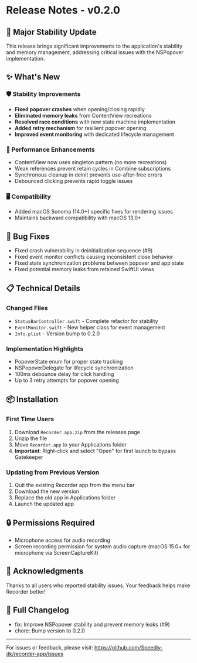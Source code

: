 # Release Notes - v0.2.0

## 🎉 Major Stability Update

This release brings significant improvements to the application's stability and memory management, addressing critical issues with the NSPopover implementation.

## ✨ What's New

### 🛡️ Stability Improvements
- **Fixed popover crashes** when opening/closing rapidly
- **Eliminated memory leaks** from ContentView recreations
- **Resolved race conditions** with new state machine implementation
- **Added retry mechanism** for resilient popover opening
- **Improved event monitoring** with dedicated lifecycle management

### 🚀 Performance Enhancements
- ContentView now uses singleton pattern (no more recreations)
- Weak references prevent retain cycles in Combine subscriptions
- Synchronous cleanup in deinit prevents use-after-free errors
- Debounced clicking prevents rapid toggle issues

### 🖥️ Compatibility
- Added macOS Sonoma (14.0+) specific fixes for rendering issues
- Maintains backward compatibility with macOS 13.0+

## 🐛 Bug Fixes
- Fixed crash vulnerability in deinitialization sequence (#9)
- Fixed event monitor conflicts causing inconsistent close behavior
- Fixed state synchronization problems between popover and app state
- Fixed potential memory leaks from retained SwiftUI views

## 📋 Technical Details

### Changed Files
- `StatusBarController.swift` - Complete refactor for stability
- `EventMonitor.swift` - New helper class for event management
- `Info.plist` - Version bump to 0.2.0

### Implementation Highlights
- PopoverState enum for proper state tracking
- NSPopoverDelegate for lifecycle synchronization
- 100ms debounce delay for click handling
- Up to 3 retry attempts for popover opening

## 📦 Installation

### First Time Users
1. Download `Recorder.app.zip` from the releases page
2. Unzip the file
3. Move `Recorder.app` to your Applications folder
4. **Important**: Right-click and select "Open" for first launch to bypass Gatekeeper

### Updating from Previous Version
1. Quit the existing Recorder app from the menu bar
2. Download the new version
3. Replace the old app in Applications folder
4. Launch the updated app

## 🔒 Permissions Required
- Microphone access for audio recording
- Screen recording permission for system audio capture (macOS 15.0+ for microphone via ScreenCaptureKit)

## 🙏 Acknowledgments
Thanks to all users who reported stability issues. Your feedback helps make Recorder better!

## 📝 Full Changelog
- fix: Improve NSPopover stability and prevent memory leaks (#9)
- chore: Bump version to 0.2.0

---
For issues or feedback, please visit: https://github.com/Speedly-dk/recorder-app/issues
